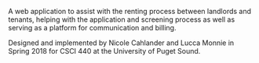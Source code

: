 A web application to assist with the renting process between landlords and tenants, helping with the application and screening process as well as serving as a platform for communication and billing. 

Designed and implemented by Nicole Cahlander and Lucca Monnie in Spring 2018 for CSCI 440 at the University of Puget Sound.

